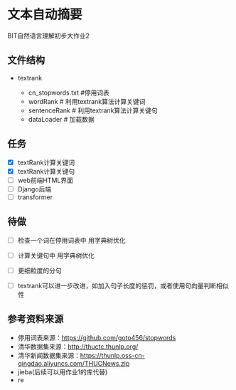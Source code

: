 # 文本自动摘要
BIT自然语言理解初步大作业2 

## 文件结构

* textrank

  * cn_stopwords.txt	#停用词表
  * wordRank    # 利用textrank算法计算关键词
  * sentenceRank    # 利用textrank算法计算关键句
  * dataLoader    # 加载数据
  

  

## 任务

- [x] textRank计算关键词
- [x] textRank计算关键句
- [ ] web前端HTML界面
- [ ] Django后端
- [ ] transformer

## 待做
- [ ] 检查一个词在停用词表中 用字典树优化
- [ ] 计算关键句中 用字典树优化
- [ ] 更细粒度的分句
- [ ] textrank可以进一步改进，如加入句子长度的惩罚，或者使用句向量判断相似性


## 参考资料来源

* 停用词表来源：https://github.com/goto456/stopwords
* 清华数据集来源：http://thuctc.thunlp.org/
* 清华新闻数据集来源：https://thunlp.oss-cn-qingdao.aliyuncs.com/THUCNews.zip
* jieba(后续可以用作业1的库代替)
* re



